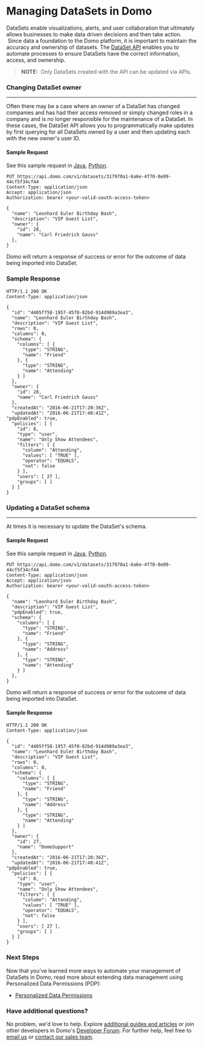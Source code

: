 # Managing DataSets in Domo

DataSets enable visualizations, alerts, and user collaboration that ultimately allows businesses to make data driven decisions and then take action.  Since data a foundation to the Domo platform, it is important to maintain the accuracy and ownership of datasets. The [DataSet API](../API-Reference/Domo-APIs/DataSet-API.yaml) enables you to automate processes to ensure DataSets have the correct information, access, and ownership.

> **NOTE:** 
> Only DataSets created with the API can be updated via APIs.

### Changing DataSet owner
---
Often there may be a case where an owner of a DataSet has changed companies and has had their access removed or simply changed roles in a company and is no longer responsible for the maintenance of a DataSet.  In these cases, the DataSet API allows you to programmatically make updates by first querying for all DataSets owned by a user and then updating each with the new owner's user ID.


#### Sample Request

See this sample request in <a href="https://github.com/domoinc/domo-java-sdk/blob/master/domo-java-sdk-all/src/test/java/com/domo/sdk/datasets/ImportDataExample.java" target="_blank" rel="noopener">Java</a>, <a href="https://github.com/domoinc/domo-python-sdk/blob/master/examples/dataset.py" target="_blank" rel="noopener">Python</a>.

```HTTP
PUT https://api.domo.com/v1/datasets/317970a1-6a6e-4f70-8e09-44cf5f34cf44
Content-Type: application/json
Accept: application/json
Authorization: bearer <your-valid-oauth-access-token>

{
  "name": "Leonhard Euler Birthday Bash",
  "description": "VIP Guest List",
  "owner": {
    "id": 28,
    "name": "Carl Friedrich Gauss"
  },
}
```
Domo will return a response of success or error for the outcome of data being imported into DataSet.

### Sample Response
```http
HTTP/1.1 200 OK
Content-Type: application/json

{
  "id": "4405ff58-1957-45f0-82bd-914d989a3ea3",
  "name": "Leonhard Euler Birthday Bash",
  "description": "VIP Guest List",
  "rows": 0,
  "columns": 0,
  "schema": {
    "columns": [ {
      "type": "STRING",
      "name": "Friend"
    }, {
      "type": "STRING",
      "name": "Attending"
    } ]
  },
  "owner": {
    "id": 28,
    "name": "Carl Friedrich Gauss"
  },
  "createdAt": "2016-06-21T17:20:36Z",
  "updatedAt": "2016-06-21T17:48:41Z",
"pdpEnabled": true,
  "policies": [ {
    "id": 8,
    "type": "user",
    "name": "Only Show Attendees",
    "filters": [ {
      "column": "Attending",
      "values": [ "TRUE" ],
      "operator": "EQUALS",
      "not": false
    } ],
    "users": [ 27 ],
    "groups": [ ]
  } ]
}
```

### Updating a DataSet schema
---

At times it is necessary to update the DataSet's schema.<!-- Please note that if a DataSet's schema. This sentence was not finished in original docs-->

#### Sample Request

See this sample request in <a href="https://github.com/domoinc/domo-java-sdk/blob/master/domo-java-sdk-all/src/test/java/com/domo/sdk/datasets/ImportDataExample.java" target="_blank" rel="noopener">Java</a>, <a href="https://github.com/domoinc/domo-python-sdk/blob/master/examples/dataset.py" target="_blank" rel="noopener">Python</a>.

```HTTP
PUT https://api.domo.com/v1/datasets/317970a1-6a6e-4f70-8e09-44cf5f34cf44
Content-Type: application/json
Accept: application/json
Authorization: bearer <your-valid-oauth-access-token>

{
  "name": "Leonhard Euler Birthday Bash",
  "description": "VIP Guest List",
  "pdpEnabled": true,
  "schema": {
    "columns": [ {
      "type": "STRING",
      "name": "Friend"
    }, {
      "type": "STRING",
      "name": "Address"
    }, {
      "type": "STRING",
      "name": "Attending"
    } ]
  },
}
```

Domo will return a response of success or error for the outcome of data being imported into DataSet.

#### Sample Response
```http
HTTP/1.1 200 OK
Content-Type: application/json

{
  "id": "4405ff58-1957-45f0-82bd-914d989a3ea3",
  "name": "Leonhard Euler Birthday Bash",
  "description": "VIP Guest List",
  "rows": 0,
  "columns": 0,
  "schema": {
    "columns": [ {
      "type": "STRING",
      "name": "Friend"
    }, {
      "type": "STRING",
      "name": "Address"
    }, {
      "type": "STRING",
      "name": "Attending"
    } ]
  },
  "owner": {
    "id": 27,
    "name": "DomoSupport"
  },
  "createdAt": "2016-06-21T17:20:36Z",
  "updatedAt": "2016-06-21T17:48:41Z",
"pdpEnabled": true,
  "policies": [ {
    "id": 8,
    "type": "user",
    "name": "Only Show Attendees",
    "filters": [ {
      "column": "Attending",
      "values": [ "TRUE" ],
      "operator": "EQUALS",
      "not": false
    } ],
    "users": [ 27 ],
    "groups": [ ]
  } ]
}
```

### Next Steps
Now that you’ve learned more ways to automate your management of DataSets in Domo, read more about extending data management using Personalized Data Permissions (PDP):
- [Personalized Data Permissions](pdp.md)

### Have additional questions?
No problem, we'd love to help. Explore [additional guides and articles](https://domo-support.domo.com/s/knowledge-base?language=en_US) or join other developers in Domo's [Developer Forum](https://dojo.domo.com/main).  For further help, feel free to [email us](mailto:support@domo.com) or [contact our sales team](mailto:sales@domo.com).
